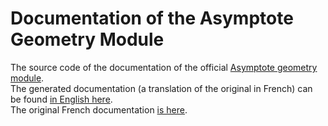 # Documentation of the Asymptote Geometry Module 

The source code of the documentation of the official [Asymptote geometry module](https://github.com/vectorgraphics/asymptote/blob/master/base/geometry.asy).  
The generated documentation (a translation of the original in French) can be found [in English here](https://github.com/pivaldi/asymptote-geometry-documentation/blob/master/tex/geometry_en.pdf).  
The original French documentation [is here](https://github.com/pivaldi/asymptote-geometry-documentation/blob/master/tex/geometry_fr.pdf).
